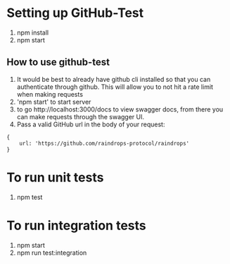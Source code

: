 # Setting up GitHub-Test

1. npm install
2. npm start

## How to use github-test
1. It would be best to already have github cli installed so that you can authenticate through github. This will allow you to not hit a rate limit when making requests
2. 'npm start' to start server
3. to go http://localhost:3000/docs to view swagger docs, from there you can make requests through the swagger UI. 
4. Pass a valid GitHub url in the body of your request:

```
{
    url: 'https://github.com/raindrops-protocol/raindrops'
}
```


# To run unit tests
1. npm test

# To run integration tests
1. npm start
2. npm run test:integration